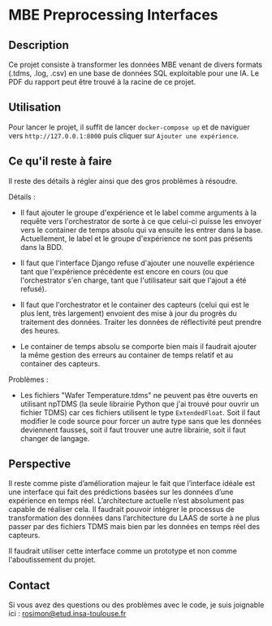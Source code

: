 # MBE Preprocessing Interfaces

## Description

Ce projet consiste à transformer les données MBE venant de divers formats (.tdms, .log, .csv) en une base de données SQL exploitable pour une IA. Le PDF du rapport peut être trouvé à la racine de ce projet.

## Utilisation

Pour lancer le projet, il suffit de lancer `docker-compose up` et de naviguer vers `http://127.0.0.1:8000` puis cliquer sur `Ajouter une expérience`.

## Ce qu'il reste à faire

Il reste des détails à régler ainsi que des gros problèmes à résoudre.

Détails :

* Il faut ajouter le groupe d'expérience et le label comme arguments à la requête vers l'orchestrator de sorte à ce que celui-ci puisse les envoyer vers le container de temps absolu qui va ensuite les entrer dans la base. Actuellement, le label et le groupe d'expérience ne sont pas présents dans la BDD.

* Il faut que l'interface Django refuse d'ajouter une nouvelle expérience tant que l'expérience précédente est encore en cours (ou que l'orchestrator s'en charge, tant que l'utilisateur sait que l'ajout a été refusé).

* Il faut que l'orchestrator et le container des capteurs (celui qui est le plus lent, très largement) envoient des mise à jour du progrès du traitement des données. Traiter les données de réflectivité peut prendre des heures.

* Le container de temps absolu se comporte bien mais il faudrait ajouter la même gestion des erreurs au container de temps relatif et au container des capteurs.

Problèmes :

* Les fichiers "Wafer Temperature.tdms" ne peuvent pas être ouverts en utilisant npTDMS (la seule librairie Python que j'ai trouvé pour ouvrir un fichier TDMS) car ces fichiers utilisent le type `ExtendedFloat`. Soit il faut modifier le code source pour forcer un autre type sans que les données deviennent fausses, soit il faut trouver une autre librairie, soit il faut changer de langage.

## Perspective

Il reste comme piste d’amélioration majeur le fait que l’interface idéale est une interface qui fait des prédictions basées sur les données d’une expérience en temps réel. L’architecture actuelle n’est absolument pas capable de réaliser cela. Il faudrait pouvoir intégrer le processus de transformation des données dans l’architecture du LAAS de sorte à ne plus passer par des fichiers TDMS mais bien par les données en temps réel des capteurs.

Il faudrait utiliser cette interface comme un prototype et non comme l'aboutissement du projet.

## Contact

Si vous avez des questions ou des problèmes avec le code, je suis joignable ici : rosimon@etud.insa-toulouse.fr


